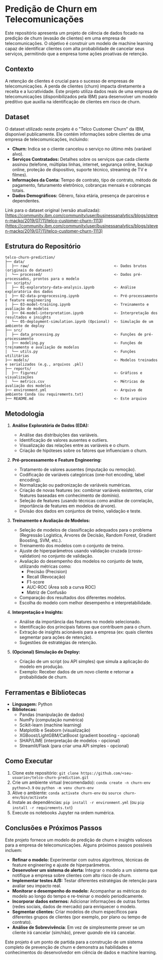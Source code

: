 # Predição de Churn em Telecomunicações

Este repositório apresenta um projeto de ciência de dados focado na predição de churn (evasão de clientes) em uma empresa de telecomunicações. O objetivo é construir um modelo de machine learning capaz de identificar clientes com alta probabilidade de cancelar seus serviços, permitindo que a empresa tome ações proativas de retenção.

## Contexto

A retenção de clientes é crucial para o sucesso de empresas de telecomunicações.  A perda de clientes (churn) impacta diretamente a receita e a lucratividade. Este projeto utiliza dados reais de uma empresa de telecomunicações (disponibilizados pela IBM) para desenvolver um modelo preditivo que auxilia na identificação de clientes em risco de churn.

## Dataset

O dataset utilizado neste projeto é o "Telco Customer Churn" da IBM, disponível publicamente.  Ele contém informações sobre clientes de uma empresa de telecomunicações, incluindo:

*   **Churn:**  Indica se o cliente cancelou o serviço no último mês (variável alvo).
*   **Serviços Contratados:**  Detalhes sobre os serviços que cada cliente assinou (telefone, múltiplas linhas, internet, segurança online, backup online, proteção de dispositivo, suporte técnico, streaming de TV e filmes).
*   **Informações da Conta:**  Tempo de contrato, tipo de contrato, método de pagamento, faturamento eletrônico, cobranças mensais e cobranças totais.
*   **Dados Demográficos:**  Gênero, faixa etária, presença de parceiros e dependentes.

Link para o dataset original (versão atualizada): [https://community.ibm.com/community/user/businessanalytics/blogs/steven-macko/2019/07/11/telco-customer-churn-1113](https://community.ibm.com/community/user/businessanalytics/blogs/steven-macko/2019/07/11/telco-customer-churn-1113)

## Estrutura do Repositório

```
telco-churn-prediction/
├── data/
│  ├── raw/                                       <- Dados brutos (originais do dataset)
│  └── processed/                                 <- Dados pré-processados, prontos para o modelo
├── scripts/
│  ├── 01-exploratory-data-analysis.ipynb         <- Análise exploratória dos dados
│  ├── 02-data-preprocessing.ipynb                <- Pré-processamento e feature engineering
│  ├── 03-model-training.ipynb                    <- Treinamento e avaliação de modelos
│  ├── 04-model-interpretation.ipynb              <- Interpretação dos resultados e insights
│  └── 05-deployment-simulation.ipynb (Opcional)  <- Simulação de um ambiente de deploy
├── src/
│  ├── data_processing.py                         <- Funções de pré-processamento
│  ├── modeling.py                                <- Funções de treinamento e avaliação de modelos
│  └── utils.py                                   <- Funções utilitárias
├── models/                                       <- Modelos treinados e serializados (e.g., arquivos .pkl)
├── reports/
│  ├── figures/                                   <- Gráficos e visualizações
│  └── metrics.csv                                <- Métricas de avaliação dos modelos
├── environment.yml                               <- Arquivo de ambiente Conda (ou requirements.txt)
├── README.md                                     <- Este arquivo
```
## Metodologia

1.  **Análise Exploratória de Dados (EDA):**
    *   Análise das distribuições das variáveis.
    *   Identificação de valores ausentes e outliers.
    *   Visualização das relações entre as variáveis e o churn.
    *   Criação de hipóteses sobre os fatores que influenciam o churn.

2.  **Pré-processamento e Feature Engineering:**
    *   Tratamento de valores ausentes (imputação ou remoção).
    *   Codificação de variáveis categóricas (one-hot encoding, label encoding).
    *   Normalização ou padronização de variáveis numéricas.
    *   Criação de novas features (ex: combinar variáveis existentes, criar features baseadas em conhecimento de domínio).
    *   Seleção de features (usando técnicas como análise de correlação, importância de features em modelos de árvore).
    *   Divisão dos dados em conjuntos de treino, validação e teste.

3.  **Treinamento e Avaliação de Modelos:**
    *   Seleção de modelos de classificação adequados para o problema (Regressão Logística, Árvores de Decisão, Random Forest, Gradient Boosting, SVM, etc.).
    *   Treinamento dos modelos com o conjunto de treino.
    *   Ajuste de hiperparâmetros usando validação cruzada (cross-validation) no conjunto de validação.
    *   Avaliação do desempenho dos modelos no conjunto de teste, utilizando métricas como:
        *   Precisão (Precision)
        *   Recall (Revocação)
        *   F1-score
        *   AUC-ROC (Área sob a curva ROC)
        *   Matriz de Confusão
    *   Comparação dos resultados dos diferentes modelos.
    *   Escolha do modelo com melhor desempenho e interpretabilidade.

4. **Interpretação e Insights:**
    *  Análise da importância das features no modelo selecionado.
    *  Identificação dos principais fatores que contribuem para o churn.
    *  Extração de insights acionáveis para a empresa (ex: quais clientes segmentar para ações de retenção).
    *  Sugestões de estratégias de retenção.

5. **(Opcional) Simulação de Deploy:**
   *   Criação de um script (ou API simples) que simula a aplicação do modelo em produção.
   *    Exemplo: Receber dados de um novo cliente e retornar a probabilidade de churn.

## Ferramentas e Bibliotecas

*   **Linguagem:** Python
*   **Bibliotecas:**
    *   Pandas (manipulação de dados)
    *   NumPy (computação numérica)
    *   Scikit-learn (machine learning)
    *   Matplotlib e Seaborn (visualização)
    *   XGBoost/LightGBM/CatBoost (gradient boosting - opcional)
    *   SHAP/LIME (interpretação de modelos - opcional)
    *   Streamlit/Flask (para criar uma API simples - opcional)

## Como Executar

1.  Clone este repositório: `git clone https://github.com/<seu-usuario>/telco-churn-prediction.git`
2.  Crie um ambiente virtual (recomendado): `conda create -n churn-env python=3.9` ou `python -m venv churn-env`
3.  Ative o ambiente: `conda activate churn-env` ou `source churn-env/bin/activate`
4.  Instale as dependências: `pip install -r environment.yml` (ou `pip install -r requirements.txt`)
5.  Execute os notebooks Jupyter na ordem numérica.

## Conclusões e Próximos Passos

Este projeto fornece um modelo de predição de churn e insights valiosos para a empresa de telecomunicações.  Alguns próximos passos possíveis incluem:

*   **Refinar o modelo:**  Experimentar com outros algoritmos, técnicas de feature engineering e ajuste de hiperparâmetros.
*   **Desenvolver um sistema de alerta:**  Integrar o modelo a um sistema que notifique a empresa sobre clientes com alto risco de churn.
*   **Implementar testes A/B:** Testar diferentes estratégias de retenção para avaliar seu impacto real.
*   **Monitorar o desempenho do modelo:**  Acompanhar as métricas do modelo ao longo do tempo e re-treinar o modelo periodicamente.
*  **Incorporar dados externos:** Adicionar informações de outras fontes (redes sociais, dados de mercado) para enriquecer o modelo.
*  **Segmentar clientes:** Criar modelos de churn específicos para diferentes grupos de clientes (por exemplo, por plano ou tempo de contrato).
* **Análise de Sobrevivência**: Em vez de simplesmente prever se um cliente irá cancelar (sim/não), prever *quando* ele irá cancelar.

Este projeto é um ponto de partida para a construção de um sistema completo de prevenção de churn e demonstra as habilidades e conhecimentos do desenvolvedor em ciência de dados e machine learning.
